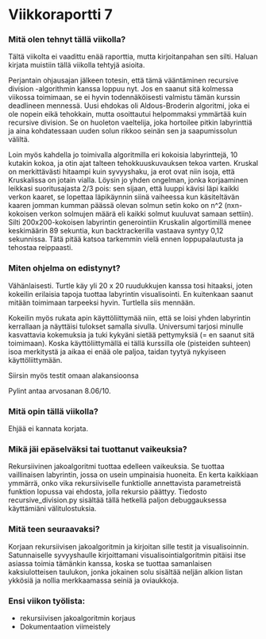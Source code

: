 # Viikkoraportti 7

### Mitä olen tehnyt tällä viikolla?

Tältä viikolta ei vaadittu enää raporttia, mutta kirjoitanpahan sen silti. Haluan kirjata muistiin tällä viikolla tehtyjä asioita.

Perjantain ohjausajan jälkeen totesin, että tämä vääntäminen recursive division -algorithmin kanssa loppuu nyt. Jos en saanut sitä kolmessa viikossa toimimaan, se ei hyvin todennäköisesti valmistu tämän kurssin deadlineen mennessä. Uusi ehdokas oli Aldous-Broderin algoritmi, joka ei ole nopein eikä tehokkain, mutta osoittautui helpommaksi ymmärtää kuin recursive division. Se on huoleton vaeltelija, joka hortoilee pitkin labyrinttiä ja aina kohdatessaan uuden solun rikkoo seinän sen ja saapumissolun väliltä.

Loin myös kahdella jo toimivalla algoritmilla eri kokoisia labyrinttejä, 10 kutakin kokoa, ja otin ajat talteen tehokkuuskuvauksen tekoa varten. Kruskal on merkittävästi hitaampi kuin syvyyshaku, ja erot ovat niin isoja, että Kruskalissa on jotain vialla. Löysin jo yhden ongelman, jonka korjaaminen leikkasi suoritusajasta 2/3 pois: sen sijaan, että luuppi kävisi läpi kaikki verkon kaaret, se lopettaa läpikäynnin siinä vaiheessa kun käsiteltävän kaaren jomman kumman päässä olevan solmun setin koko on n^2 (nxn-kokoisen verkon solmujen määrä eli kaikki solmut kuuluvat samaan settiin). Silti 200x200-kokoisen labyrintin generointiin Kruskalin algortimillä menee keskimäärin 89 sekuntia, kun backtrackerilla vastaava syntyy 0,12 sekunnissa. Tätä pitää katsoa tarkemmin vielä ennen loppupalautusta ja tehostaa reippaasti.


### Miten ohjelma on edistynyt?

Vähänlaisesti. Turtle käy yli 20 x 20 ruudukkujen kanssa tosi hitaaksi, joten kokeilin erilaisia tapoja tuottaa labyrintin visualisointi. En kuitenkaan saanut mitään toimimaan tarpeeksi hyvin. Turtlella siis mennään.

Kokeilin myös rukata apin käyttöliittymää niin, että se loisi yhden labyrintin kerrallaan ja näyttäisi tulokset samalla sivulla. Universumi tarjosi minulle kasvattavia kokemuksia ja tuki kykyäni sietää pettymyksiä (= en saanut sitä toimimaan). Koska käyttöliittymällä ei tällä kurssilla ole (pisteiden suhteen) isoa merkitystä ja aikaa ei enää ole paljoa, taidan tyytyä nykyiseen käyttöliittymään.

Siirsin myös testit omaan alakansioonsa

Pylint antaa arvosanan 8.06/10.


### Mitä opin tällä viikolla?

Ehjää ei kannata korjata.


### Mikä jäi epäselväksi tai tuottanut vaikeuksia? 

Rekursiivinen jakoalgoritmi tuottaa edelleen vaikeuksia. Se tuottaa vaillinaisen labyrintin, jossa on usein umpinaisia huoneita. En kerta kaikkiaan ymmärrä, onko vika rekursiiviselle funktiolle annettavista parametreistä  funktion lopussa vai ehdosta, jolla rekursio päättyy. Tiedosto recursive_division.py sisältää tällä hetkellä paljon debuggauksessa käyttämiäni välitulostuksia.


### Mitä teen seuraavaksi?

Korjaan rekursiivisen jakoalgoritmin ja kirjoitan sille testit ja visualisoinnin. Satunnaiselle syvyyshaulle kirjoittamani visualisointialgoritmin pitäisi itse asiassa toimia tämänkin kanssa, koska se tuottaa samanlaisen kaksiulotteisen taulukon, jonka jokainen solu sisältää neljän alkion listan ykkösiä ja nollia merkkaamassa seiniä ja oviaukkoja.


### Ensi viikon työlista:

- rekursiivisen jakoalgoritmin korjaus
- Dokumentaation viimeistely
